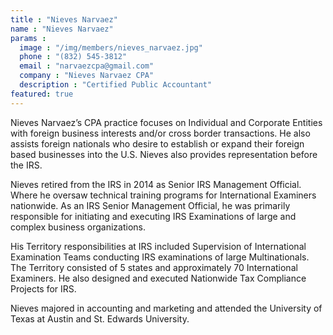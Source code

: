 ```yaml
---
title : "Nieves Narvaez"
name : "Nieves Narvaez"
params : 
  image : "/img/members/nieves_narvaez.jpg"
  phone : "(832) 545-3812"
  email : "narvaezcpa@gmail.com"
  company : "Nieves Narvaez CPA"
  description : "Certified Public Accountant"
featured: true
---
```

Nieves Narvaez’s CPA practice focuses on Individual and Corporate Entities with foreign business interests  and/or cross border transactions. He also assists foreign nationals who desire to establish or expand their foreign based businesses into the U.S. Nieves also provides representation before the IRS.

Nieves retired from the IRS in 2014 as Senior IRS Management Official. Where he oversaw technical training programs for International Examiners nationwide. As an IRS Senior Management Official, he was primarily responsible for initiating and executing IRS Examinations of large and complex business organizations.

 His Territory responsibilities at IRS included Supervision of International Examination Teams conducting IRS examinations of large Multinationals. The Territory consisted of 5 states and approximately 70 International Examiners.  He also designed and executed Nationwide Tax Compliance Projects for IRS.
 
Nieves majored in accounting and marketing and attended the University of Texas at Austin and St. Edwards University.
